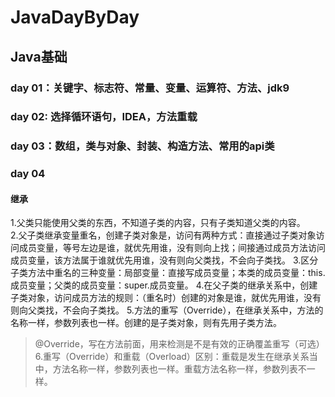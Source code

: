 # JavaDayByDay
## Java基础
### day 01：关键字、标志符、常量、变量、运算符、方法、jdk9
### day 02: 选择循环语句，IDEA，方法重载
### day 03：数组，类与对象、封装、构造方法、常用的api类
### day 04
#### 继承
1.父类只能使用父类的东西，不知道子类的内容，只有子类知道父类的内容。<br>
2.父子类继承变量重名，创建子类对象是，访问有两种方式：直接通过子类对象访问成员变量，等号左边是谁，就优先用谁，没有则向上找；间接通过成员方法访问成员变量，该方法属于谁就优先用谁，没有则向父类找，不会向子类找。
3.区分子类方法中重名的三种变量：局部变量：直接写成员变量；本类的成员变量：this.成员变量；父类的成员变量：super.成员变量。
4.在父子类的继承关系中，创建子类对象，访问成员方法的规则：（重名时）创建的对象是谁，就优先用谁，没有则向父类找，不会向子类找。
5.方法的重写（Override），在继承关系中，方法的名称一样，参数列表也一样。创建的是子类对象，则有先用子类方法。
> @Override，写在方法前面，用来检测是不是有效的正确覆盖重写（可选）
6.重写（Override）和重载（Overload）区别：重载是发生在继承关系当中，方法名称一样，参数列表也一样。重载方法名称一样，参数列表不一样。
